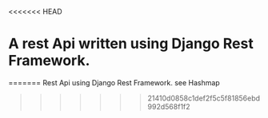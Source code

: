 <<<<<<< HEAD
# A rest Api written using Django Rest Framework.
=======
 Rest Api using Django Rest Framework.
 see Hashmap
>>>>>>> 21410d0858c1def2f5c5f81856ebd992d568f1f2
